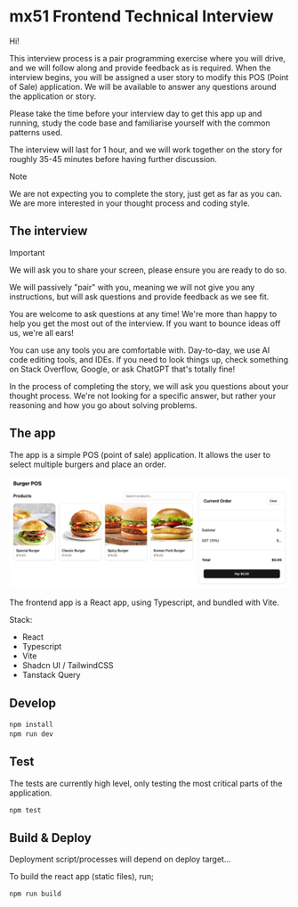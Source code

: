 # mx51 Frontend Technical Interview

Hi!

This interview process is a pair programming exercise where you will drive, and we will follow along and provide feedback as is required.
When the interview begins, you will be assigned a user story to modify this POS (Point of Sale) application.
We will be available to answer any questions around the application or story.

Please take the time before your interview day to get this app up and running,
study the code base and familiarise yourself with the common patterns used.

The interview will last for 1 hour, and we will work together on the story for
roughly 35-45 minutes before having further discussion.

> [!NOTE]  
> We are not expecting you to complete the story, just get as far as you can. We are more interested in your thought process and coding style.

## The interview

> [!IMPORTANT]  
> We will ask you to share your screen, please ensure you are ready to do so.

We will passively "pair" with you, meaning we will not give you any instructions, but will ask questions and provide feedback as we see fit.

You are welcome to ask questions at any time! We're more than happy to help you get the most out of the interview. If you want to bounce ideas off us, we're all ears!

You can use any tools you are comfortable with. Day-to-day, we use AI code editing tools, and IDEs. If you need to look things up, check something on Stack Overflow, Google, or ask ChatGPT that's totally fine!

In the process of completing the story, we will ask you questions about your thought process. We're not looking for a specific answer, but rather your reasoning and how you go about solving problems.

## The app

The app is a simple POS (point of sale) application. It allows the user to select multiple burgers and place an order.

![POS App screenshot](docs/images/app-screenshot.png)

The frontend app is a React app, using Typescript, and bundled with Vite.

Stack:

- React
- Typescript
- Vite
- Shadcn UI / TailwindCSS
- Tanstack Query

## Develop

```bash
npm install
npm run dev
```

## Test

The tests are currently high level, only testing the most critical parts of the application.

```bash
npm test
```

## Build & Deploy

Deployment script/processes will depend on deploy target...

To build the react app (static files), run;

```bash
npm run build
```
